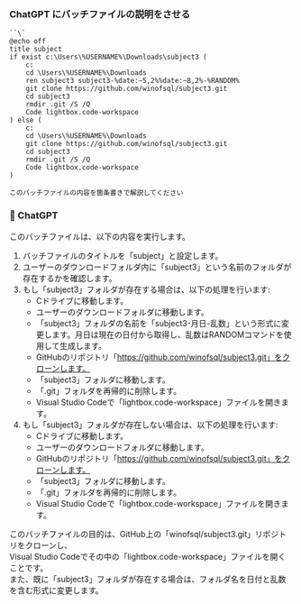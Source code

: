 ### ChatGPT にバッチファイルの説明をさせる


```
``\`
@echo off
title subject
if exist c:\Users\%USERNAME%\Downloads\subject3 (
	c: 
	cd \Users\%USERNAME%\Downloads
	ren subject3 subject3-%date:~5,2%%date:~8,2%-%RANDOM%
	git clone https://github.com/winofsql/subject3.git
	cd subject3
	rmdir .git /S /Q 
	Code lightbox.code-workspace
) else (
	c: 
	cd \Users\%USERNAME%\Downloads
	git clone https://github.com/winofsql/subject3.git
	cd subject3
	rmdir .git /S /Q 
	Code lightbox.code-workspace
)

このバッチファイルの内容を箇条書きで解説してください
```

### 🔴 ChatGPT
このバッチファイルは、以下の内容を実行します。

1. バッチファイルのタイトルを「subject」と設定します。
2. ユーザーのダウンロードフォルダ内に「subject3」という名前のフォルダが存在するかを確認します。
3. もし「subject3」フォルダが存在する場合は、以下の処理を行います:
   - Cドライブに移動します。
   - ユーザーのダウンロードフォルダに移動します。
   - 「subject3」フォルダの名前を「subject3-月日-乱数」という形式に変更します。月日は現在の日付から取得し、乱数はRANDOMコマンドを使用して生成します。
   - GitHubのリポジトリ「https://github.com/winofsql/subject3.git」をクローンします。
   - 「subject3」フォルダに移動します。
   - 「.git」フォルダを再帰的に削除します。
   - Visual Studio Codeで「lightbox.code-workspace」ファイルを開きます。
4. もし「subject3」フォルダが存在しない場合は、以下の処理を行います:
   - Cドライブに移動します。
   - ユーザーのダウンロードフォルダに移動します。
   - GitHubのリポジトリ「https://github.com/winofsql/subject3.git」をクローンします。
   - 「subject3」フォルダに移動します。
   - 「.git」フォルダを再帰的に削除します。
   - Visual Studio Codeで「lightbox.code-workspace」ファイルを開きます。

このバッチファイルの目的は、GitHub上の「winofsql/subject3.git」リポジトリをクローンし、\
Visual Studio Codeでその中の「lightbox.code-workspace」ファイルを開くことです。\
また、既に「subject3」フォルダが存在する場合は、フォルダ名を日付と乱数を含む形式に変更します。
